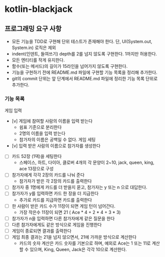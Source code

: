 # kotlin-blackjack

## 프로그래밍 요구 사항
- 모든 기능을 TDD로 구현해 단위 테스트가 존재해야 한다. 단, UI(System.out, System.in) 로직은 제외
- indent(인덴트, 들여쓰기) depth를 2를 넘지 않도록 구현한다. 1까지만 허용한다.
- 모든 엔티티를 작게 유지한다.
- 함수(또는 메서드)의 길이가 15라인을 넘어가지 않도록 구현한다.
- 기능을 구현하기 전에 README.md 파일에 구현할 기능 목록을 정리해 추가한다.
- git의 commit 단위는 앞 단계에서 README.md 파일에 정리한 기능 목록 단위로 추가한다.

### 기능 목록 
게임 입력 
- [v] 게임에 참여할 사람의 이름을 입력 받는다 
  - 쉼표 기준으로 분리한다 
  - 2명의 이름을 입력 받는다
  - 참가자의 이름은 공백일 수 없다.
게임 세팅
- [v] 입력 받은 사람의 이름으로 참가자를 생성한다 
- [ ] 카드 52장 (1덱)을 세팅한다
  - 스페이스, 하트, 다이아, 클로버 4개의 각 문양이 2~10, jack, queen, king, ace 13장으로 구성
- [ ] 참가자에게 각각 2장의 카드를 나눠 준다 
  - 참가자가 받은 각 2장의 카드를 출력한다 
- [ ] 참가자 중 1명에게 카드를 더 받을지 묻고, 참가자는 y 또는 n 으로 대답한다.
- [ ] 참가자가 y를 입력하면 카드 한 장을 더 지급한다 
  - 추가로 카드를 지급하면 카드를 출력한다
- [ ] 한 사람이 받은 카드 수가 11장이 되면 게임 턴이 넘어간다. 
  - 가장 작은수 11장이 되면 21 ( Ace * 4 + 2 * 4 + 3 * 3)
- [ ] 참가자가 n을 입력하면 다른 참가자에게 같은 질문을 한다 
- [ ] 다른 참가자에게도 같은 방식으로 게임을 진행한다
- [ ] 게임이 종료되면 결과를 출력한다
- [ ] 게임 최종 결과는 21을 넘지 않으면서, 21에 가까운 방식으로 계산한다 
  - 카드의 숫자 계산은 카드 숫자를 기본으로 하며, 예외로 Ace는 1 또는 11로 계산할 수 있으며, King, Queen, Jack은 각각 10으로 계산한다.
